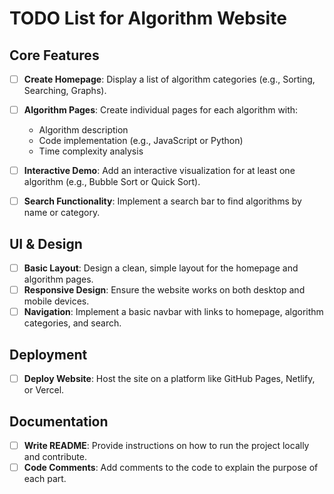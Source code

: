 # TODO List for Algorithm Website

## Core Features

- [ ] **Create Homepage**: Display a list of algorithm categories (e.g., Sorting, Searching, Graphs).
- [ ] **Algorithm Pages**: Create individual pages for each algorithm with:

  - Algorithm description
  - Code implementation (e.g., JavaScript or Python)
  - Time complexity analysis

- [ ] **Interactive Demo**: Add an interactive visualization for at least one algorithm (e.g., Bubble Sort or Quick Sort).
- [ ] **Search Functionality**: Implement a search bar to find algorithms by name or category.

## UI & Design

- [ ] **Basic Layout**: Design a clean, simple layout for the homepage and algorithm pages.
- [ ] **Responsive Design**: Ensure the website works on both desktop and mobile devices.
- [ ] **Navigation**: Implement a basic navbar with links to homepage, algorithm categories, and search.

## Deployment

- [ ] **Deploy Website**: Host the site on a platform like GitHub Pages, Netlify, or Vercel.

## Documentation

- [ ] **Write README**: Provide instructions on how to run the project locally and contribute.
- [ ] **Code Comments**: Add comments to the code to explain the purpose of each part.
